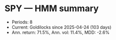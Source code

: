 # SPY — HMM summary

- Periods: 8
- Current: Goldilocks since 2025-04-24 (103 days)
- Ann. return: 71.5%, Ann. vol: 11.4%, MDD: -2.6%
